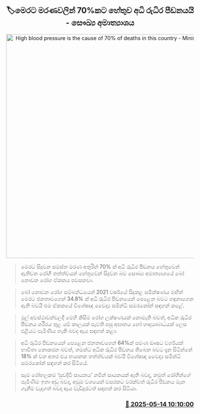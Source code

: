 <p align='center'><b><h2 align='center' title='High blood pressure is the cause of 70% of deaths in this country - Ministry of Health'>🏷මෙරට මරණවලින් 70%කට හේතුව අධි රුධිර පීඩනයයි - සෞඛ්‍ය අමාත්‍යාශය</h2></b></p>
<p align='center'><img src='https://helakuru.sgp1.cdn.digitaloceanspaces.com/esana/images/lib/high-blood-pressure.jpg' width='600' alt='High blood pressure is the cause of 70% of deaths in this country - Ministry of Health'></p>

> මෙරට සිදුවන සමස්ත මරණ අතුරින් 70% ක් අධි රුධිර පීඩනය හේතුවෙන් ඇතිවන රෝගී තත්ත්වයන් හේතුවෙන් සිදුවන බව සෞඛ්‍ය අමාත්‍යාශයේ බෝ නොවන රෝග ඒකකය පවසනවා.

> බෝ නොවන රෝග සම්බන්ධයෙන් 2021 වර්ෂයේ සිදුකළ සමීක්ෂණය මඟින් මෙරට ජනතාවගෙන් 34.8% ක් අධි රුධිර පීඩනයෙන් පෙළෙන බවට හඳුනාගෙන ඇති බවයි එම ඒකකයේ විශේෂඥ වෛද්‍ය සමින්ධි සමරකෝන් සඳහන් කළේ.

> මුල් අවස්ථාවන්වලදී මෙහි කිසිම රෝග ලක්ෂණයක් නොමැති බවත්, අධික රුධිර පීඩනය ශරීරය තුළ යම් කාලයක් පැවති පසු අඝාතය හෝ හෘදයාබාධයක් ලෙස එළියට පැමිණිය හැකි බවද ඇය සඳහන් කළා.

> අධි රුධිර පීඩනයෙන් පෙළෙන ජනතාවගෙන් 64%ක් පමණ ඖෂධ වර්ගයක් භාවිතා නොකරන බවත්, තමන්ට අධික රුධිර පීඩනය තිබෙන බවට දැන සිටින්නේ 18% ක් වන අතර එය භයානක තත්ත්වයක් බවයි විශේෂඥ වෛද්‍ය සමින්ධි සමරකෝන් සඳහන් කර සිටියේ.

> සෑම රෝහලකම ‘සුවදිවි සායනය’ නමින් සායනයක් ඇති බවද, නමුත් රෝගීන්ගේ පැමිණීම ඉතා අඩු බවද, අඩුම වශයෙන් වසරකට වරක්වත් රුධිර පීඩනය මැන ගැනීම වැදගත් බවද ඇය වැඩිදුරටත් සඳහන් කර සිටියා.



<h3 align='right'><a href='https://www.helakuru.lk/esana/p/110059/'>📅 2025-05-14 10:10:00</a></h3>
